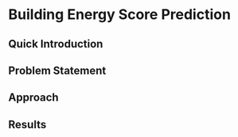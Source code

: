 # Building Energy Score Prediction

## Quick Introduction

## Problem Statement

## Approach

## Results

